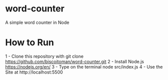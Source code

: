 # word-counter
 A simple word counter in Node

# How to Run

1 - Clone this repository with git clone https://github.com/biscoitoman/word-counter.git
2 - Install Node.js https://nodejs.org/en/
3 - Type on the terminal node src/index.js
4 - Use the Site at http://localhost:5500
